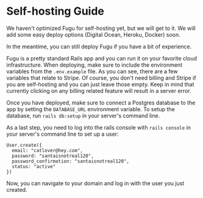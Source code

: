 # Self-hosting Guide

We haven't optimized Fugu for self-hosting yet, but we will get to it. We will add some easy deploy options (Digital Ocean, Heroku, Docker) soon.

In the meantime, you can still deploy Fugu if you have a bit of experience.

Fugu is a pretty standard Rails app and you can run it on your favorite cloud infrastructure. When deploying, make sure to include the environment variables from the `.env.example` file. As you can see, there are a few variables that relate to Stripe. Of course, you don't need billing and Stripe if you are self-hosting and you can just leave those empty. Keep in mind that currently clicking on any billing related feature will result in a server error.

Once you have deployed, make sure to connect a Postgres database to the app by setting the `DATABASE_URL` environment variable. To setup the database, run `rails db:setup` in your server's command line.


As a last step, you need to log into the rails console with `rails console` in your server's command line to set up a user:
```
User.create({
  email: "catlover@hey.com",
  password: "santaisnotreal120", 
  password_confirmation: "santaisnotreal120",
  status: "active"
})
```

Now, you can navigate to your domain and log in with the user you just created.

